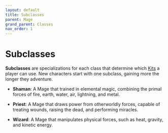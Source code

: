 ```yaml
---
layout: default
title: Subclasses
parent: Mage
grand_parent: Classes
nav_order: 1
---
```


# Subclasses

**Subclasses** are specializations for each class that determine which [Kits](kits.md) a player can use. New characters start with one subclass, gaining more the longer they adventure.

- **<span style="color: {{ site.mage_color }}">Shaman</span>**: A Mage that trained in elemental magic, combining the primal forces of fire, earth, water, air, lightning, and metal.

- **<span style="color: {{ site.mage_color }}">Priest</span>**: A Mage that draws power from otherworldly forces, capable of treating wounds, raising the dead, and performing miracles.

- **<span style="color: {{ site.mage_color }}">Wizard</span>**: A Mage that manipulates physical forces, such as heat, gravity, and kinetic energy.
